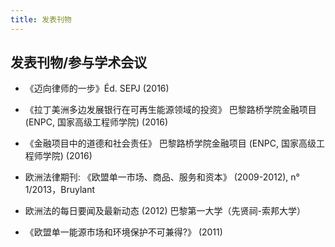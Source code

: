 ```yaml
---
title: 发表刊物
---
```


## 发表刊物/参与学术会议
 
* 《迈向律师的一步》Éd. SEPJ (2016)

* 《拉丁美洲多边发展银行在可再生能源领域的投资》
巴黎路桥学院金融项目 (ENPC, 国家高级工程师学院) (2016)

* 《金融项目中的道德和社会责任》
巴黎路桥学院金融项目 (ENPC, 国家高级工程师学院) (2016)

* 欧洲法律期刊: 《欧盟单一市场、商品、服务和资本》 (2009-2012), n° 1/2013，Bruylant 

* 欧洲法的每日要闻及最新动态 (2012)
巴黎第一大学（先贤祠-索邦大学）

* 《欧盟单一能源市场和环境保护不可兼得?》 (2011)